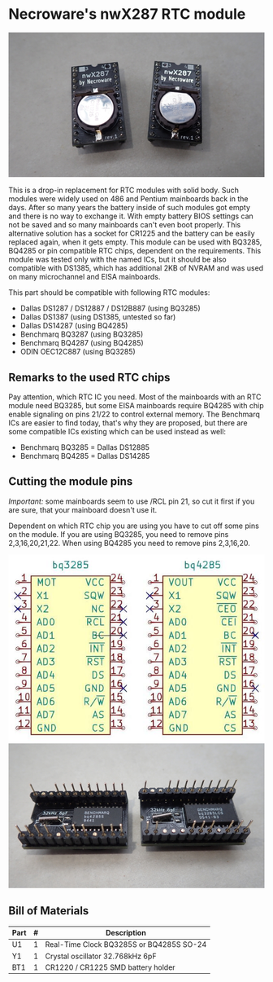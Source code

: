 # Necroware's nwX287 RTC module

![photo](./images/top.jpg)

This is a drop-in replacement for RTC modules with solid body. Such modules were
widely used on 486 and Pentium mainboards back in the days. After so many years
the battery inside of such modules got empty and there is no way to exchange it.
With empty battery BIOS settings can not be saved and so many mainboards can't
even boot properly. This alternative solution has a socket for CR1225 and the
battery can be easily replaced again, when it gets empty. This module can be
used with BQ3285, BQ4285 or pin compatible RTC chips, dependent on the
requirements. This module was tested only with the named ICs, but it should be
also compatible with DS1385, which has additional 2KB of NVRAM and was used on
many microchannel and EISA mainboards.

This part should be compatible with following RTC modules:

* Dallas DS1287 / DS12887 / DS12B887 (using BQ3285)
* Dallas DS1387 (using DS1385, untested so far)
* Dallas DS14287 (using BQ4285)
* Benchmarq BQ3287 (using BQ3285)
* Benchmarq BQ4287 (using BQ4285)
* ODIN OEC12C887 (using BQ3285)

## Remarks to the used RTC chips

Pay attention, which RTC IC you need. Most of the mainboards with an RTC module
need BQ3285, but some EISA mainboards require BQ4285 with chip enable signaling
on pins 21/22 to control external memory. The Benchmarq ICs are easier to find
today, that's why they are proposed, but there are some compatible ICs existing
which can be used instead as well:

* Benchmarq BQ3285 = Dallas DS12885
* Benchmarq BQ4285 = Dallas DS14285

## Cutting the module pins

*Important:* some mainboards seem to use /RCL pin 21, so cut it first if you are
sure, that your mainboard doesn't use it.

Dependent on which RTC chip you are using you have to cut off some pins on the
module. If you are using BQ3285, you need to remove pins 2,3,16,20,21,22. When
using BQ4285 you need to remove pins 2,3,16,20.

![photo](./images/pinout.jpg)
![photo](./images/bottom.jpg)

## Bill of Materials

Part | # | Description
-----|---|-----------------------------------------
U1   | 1 | Real-Time Clock BQ3285S or BQ4285S SO-24
Y1   | 1 | Crystal oscillator 32.768kHz 6pF
BT1  | 1 | CR1220 / CR1225 SMD battery holder








